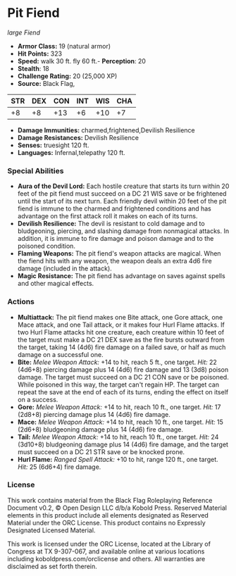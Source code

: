 # Pit Fiend

*large* *Fiend*

- **Armor Class:** 19 (natural armor)
- **Hit Points:** 323 
- **Speed:** walk 30 ft. fly 60 ft.- **Perception**: 20
- **Stealth**: 18
- **Challenge Rating:** 20 (25,000 XP)
- **Source:** Black Flag,

| STR | DEX | CON | INT | WIS | CHA |
| --- | --- | --- | --- | --- | --- |
| +8 | +8 | +13 | +6 | +10 | +7 |

- **Damage Immunities:** charmed,frightened,Devilish Resilience
- **Damage Resistances:** Devilish Resilience
- **Senses:** truesight 120 ft.
- **Languages:** Infernal,telepathy 120 ft.

### Special Abilities

- **Aura of the Devil Lord:** Each hostile creature that starts its turn within 20 feet of the pit fiend must succeed on a DC 21 WIS save or be frightened until the start of its next turn. Each friendly devil within 20 feet of the pit fiend is immune to the charmed and frightened conditions and has advantage on the first attack roll it makes on each of its turns.
- **Devilish Resilience:** The devil is resistant to cold damage and to bludgeoning, piercing, and slashing damage from nonmagical attacks. In addition, it is immune to fire damage and poison damage and to the poisoned condition.
- **Flaming Weapons:** The pit fiend's weapon attacks are magical. When the fiend hits with any weapon, the weapon deals an extra 4d6 fire damage (included in the attack).
- **Magic Resistance:** The pit fiend has advantage on saves against spells and other magical effects.

### Actions

- **Multiattack:** The pit fiend makes one Bite attack, one Gore attack, one Mace attack, and one Tail attack, or it makes four Hurl Flame attacks. If two Hurl Flame attacks hit one creature, each creature within 10 feet of the target must make a DC 21 DEX save as the fire bursts outward from the target, taking 14 (4d6) fire damage on a failed save, or half as much damage on a successful one.
- **Bite:** _Melee Weapon Attack:_ +14 to hit, reach 5 ft., one target. _Hit:_ 22 (4d6+8) piercing damage plus 14 (4d6) fire damage and 13 (3d8) poison damage. The target must succeed on a DC 21 CON save or be poisoned. While poisoned in this way, the target can't regain HP. The target can repeat the save at the end of each of its turns, ending the effect on itself on a success.
- **Gore:** _Melee Weapon Attack:_ +14 to hit, reach 10 ft., one target. _Hit:_ 17 (2d8+8) piercing damage plus 14 (4d6) fire damage.
- **Mace:** _Melee Weapon Attack:_ +14 to hit, reach 10 ft., one target. _Hit:_ 15 (2d6+8) bludgeoning damage plus 14 (4d6) fire damage.
- **Tail:** _Melee Weapon Attack:_ +14 to hit, reach 10 ft., one target. _Hit:_ 24 (3d10+8) bludgeoning damage plus 14 (4d6) fire damage, and the target must succeed on a DC 21 STR save or be knocked prone.
- **Hurl Flame:** _Ranged Spell Attack:_ +10 to hit, range 120 ft., one target. _Hit:_ 25 (6d6+4) fire damage.


### License

This work contains material from the Black Flag Roleplaying Reference Document v0.2, © Open Design LLC d/b/a Kobold Press. Reserved Material elements in this product include all elements designated as Reserved Material under the ORC License. This product contains no Expressly Designated Licensed Material.

This work is licensed under the ORC License, located at the Library of Congress at TX 9-307-067, and available online at various locations including koboldpress.com/orclicense and others. All warranties are disclaimed as set forth therein.
